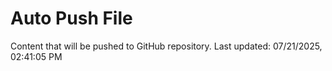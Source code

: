 # Auto Push File

Content that will be pushed to GitHub repository.
Last updated: 07/21/2025, 02:41:05 PM